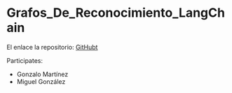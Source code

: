 # Grafos_De_Reconocimiento_LangChain
 
El enlace la repositorio: [GitHubt](https://github.com/MiguelGG03/Grafos_De_Reconocimiento_LangChain.git)

Participates:
- Gonzalo Martínez
- Miguel González
